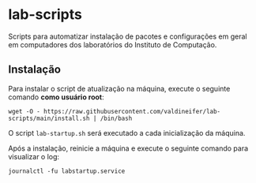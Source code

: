 # lab-scripts

Scripts para automatizar instalação de pacotes e configurações em geral em computadores dos laboratórios do Instituto de Computação.

## Instalação

Para instalar o script de atualização na máquina, execute o seguinte comando **como usuário root**:

```
wget -O - https://raw.githubusercontent.com/valdineifer/lab-scripts/main/install.sh | /bin/bash
```

O script `lab-startup.sh` será executado a cada inicialização da máquina.

Após a instalação, reinicie a máquina e execute o seguinte comando para visualizar o log:

```
journalctl -fu labstartup.service
```
